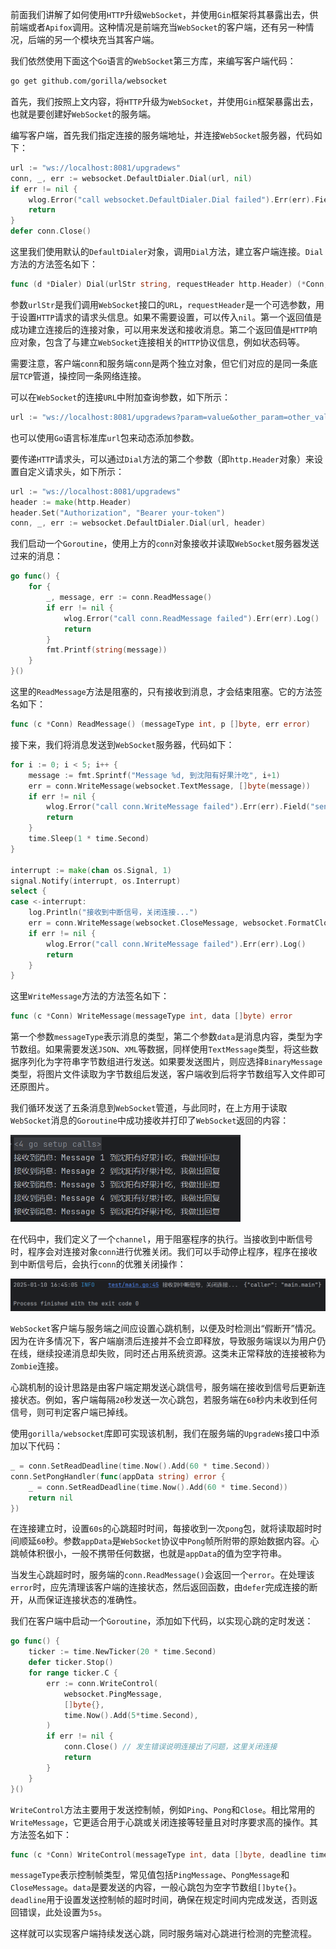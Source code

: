 前面我们讲解了如何使用`HTTP`升级`WebSocket`，并使用`Gin`框架将其暴露出去，供前端或者`Apifox`调用。这种情况是前端充当`WebSocket`的客户端，还有另一种情况，后端的另一个模块充当其客户端。

我们依然使用下面这个`Go`语言的`WebSocket`第三方库，来编写客户端代码：

```sh
go get github.com/gorilla/websocket
```

首先，我们按照上文内容，将`HTTP`升级为`WebSocket`，并使用`Gin`框架暴露出去，也就是要创建好`WebSocket`的服务端。

编写客户端，首先我们指定连接的服务端地址，并连接`WebSocket`服务器，代码如下：

```go
url := "ws://localhost:8081/upgradews"
conn, _, err := websocket.DefaultDialer.Dial(url, nil)
if err != nil {
	wlog.Error("call websocket.DefaultDialer.Dial failed").Err(err).Field("url", url).Log()
	return
}
defer conn.Close()
```

这里我们使用默认的`DefaultDialer`对象，调用`Dial`方法，建立客户端连接。`Dial`方法的方法签名如下：

```go
func (d *Dialer) Dial(urlStr string, requestHeader http.Header) (*Conn, *http.Response, error)
```

参数`urlStr`是我们调用`WebSocket`接口的`URL`，`requestHeader`是一个可选参数，用于设置`HTTP`请求的请求头信息。如果不需要设置，可以传入`nil`。第一个返回值是成功建立连接后的连接对象，可以用来发送和接收消息。第二个返回值是`HTTP`响应对象，包含了与建立`WebSocket`连接相关的`HTTP`协议信息，例如状态码等。

需要注意，客户端`conn`和服务端`conn`是两个独立对象，但它们对应的是同一条底层`TCP`管道，操控同一条网络连接。

可以在`WebSocket`的连接`URL`中附加查询参数，如下所示：

```go
url := "ws://localhost:8081/upgradews?param=value&other_param=other_value"
```

也可以使用`Go`语言标准库`url`包来动态添加参数。

要传递`HTTP`请求头，可以通过`Dial`方法的第二个参数（即`http.Header`对象）来设置自定义请求头，如下所示：

```go
url := "ws://localhost:8081/upgradews"
header := make(http.Header)
header.Set("Authorization", "Bearer your-token")
conn, _, err := websocket.DefaultDialer.Dial(url, header)
```

我们启动一个`Goroutine`，使用上方的`conn`对象接收并读取`WebSocket`服务器发送过来的消息：

```go
go func() {
	for {
		_, message, err := conn.ReadMessage()
		if err != nil {
			wlog.Error("call conn.ReadMessage failed").Err(err).Log()
			return
		}
		fmt.Printf(string(message))
	}
}()
```

这里的`ReadMessage`方法是阻塞的，只有接收到消息，才会结束阻塞。它的方法签名如下：

```go
func (c *Conn) ReadMessage() (messageType int, p []byte, err error)
```

接下来，我们将消息发送到`WebSocket`服务器，代码如下：

```go
for i := 0; i < 5; i++ {
	message := fmt.Sprintf("Message %d, 到沈阳有好果汁吃", i+1)
	err = conn.WriteMessage(websocket.TextMessage, []byte(message))
	if err != nil {
		wlog.Error("call conn.WriteMessage failed").Err(err).Field("sendMsg", message).Log()
		return
	}
	time.Sleep(1 * time.Second)
}

interrupt := make(chan os.Signal, 1)
signal.Notify(interrupt, os.Interrupt)
select {
case <-interrupt:
	log.Println("接收到中断信号，关闭连接...")
	err = conn.WriteMessage(websocket.CloseMessage, websocket.FormatCloseMessage(websocket.CloseNormalClosure, ""))
	if err != nil {
		wlog.Error("call conn.WriteMessage failed").Err(err).Log()
		return
	}
}
```

这里`WriteMessage`方法的方法签名如下：

```go
func (c *Conn) WriteMessage(messageType int, data []byte) error
```

第一个参数`messageType`表示消息的类型，第二个参数`data`是消息内容，类型为字节数组。如果需要发送`JSON`、`XML`等数据，同样使用`TextMessage`类型，将这些数据序列化为字符串字节数组进行发送。如果要发送图片，则应选择`BinaryMessage`类型，将图片文件读取为字节数组后发送，客户端收到后将字节数组写入文件即可还原图片。

我们循环发送了五条消息到`WebSocket`管道，与此同时，在上方用于读取`WebSocket`消息的`Goroutine`中成功接收并打印了`WebSocket`返回的内容：

<img src="image/image-20250110164458786.png" alt="image-20250110164458786" style="zoom:60%;" />

在代码中，我们定义了一个`channel`，用于阻塞程序的执行。当接收到中断信号时，程序会对连接对象`conn`进行优雅关闭。我们可以手动停止程序，程序在接收到中断信号后，会执行`conn`的优雅关闭操作：

<img src="image/image-20250110164516339.png" alt="image-20250110164516339" style="zoom:60%;" />

`WebSocket`客户端与服务端之间应设置心跳机制，以便及时检测出“假断开”情况。因为在许多情况下，客户端崩溃后连接并不会立即释放，导致服务端误以为用户仍在线，继续投递消息却失败，同时还占用系统资源。这类未正常释放的连接被称为`Zombie`连接。

心跳机制的设计思路是由客户端定期发送心跳信号，服务端在接收到信号后更新连接状态。例如，客户端每隔`20`秒发送一次心跳包，若服务端在`60`秒内未收到任何信号，则可判定客户端已掉线。

使用`gorilla/websocket`库即可实现该机制，我们在服务端的`UpgradeWs`接口中添加以下代码：

```go
_ = conn.SetReadDeadline(time.Now().Add(60 * time.Second))
conn.SetPongHandler(func(appData string) error {
	_ = conn.SetReadDeadline(time.Now().Add(60 * time.Second))
	return nil
})
```

在连接建立时，设置`60s`的心跳超时时间，每接收到一次`pong`包，就将读取超时时间顺延`60`秒。参数`appData`是`WebSocket`协议中`Pong`帧所附带的原始数据内容。心跳帧体积很小，一般不携带任何数据，也就是`appData`的值为空字符串。

当发生心跳超时时，服务端的`conn.ReadMessage()`会返回一个`error`。在处理该`error`时，应先清理该客户端的连接状态，然后返回函数，由`defer`完成连接的断开，从而保证连接状态的准确性。

我们在客户端中启动一个`Goroutine`，添加如下代码，以实现心跳的定时发送：

```go
go func() {
	ticker := time.NewTicker(20 * time.Second)
	defer ticker.Stop()
	for range ticker.C {
		err := conn.WriteControl(
			websocket.PingMessage,
			[]byte{},
			time.Now().Add(5*time.Second),
		)
		if err != nil {
            conn.Close() // 发生错误说明连接出了问题，这里关闭连接
			return
		}
	}
}()
```

`WriteControl`方法主要用于发送控制帧，例如`Ping`、`Pong`和`Close`。相比常用的`WriteMessage`，它更适合用于心跳或关闭连接等轻量且对时序要求高的操作。其方法签名如下：

```go
func (c *Conn) WriteControl(messageType int, data []byte, deadline time.Time) error
```

`messageType`表示控制帧类型，常见值包括`PingMessage`、`PongMessage`和`CloseMessage`。`data`是要发送的内容，一般心跳包为空字节数组`[]byte{}`。`deadline`用于设置发送控制帧的超时时间，确保在规定时间内完成发送，否则返回错误，此处设置为`5s`。

这样就可以实现客户端持续发送心跳，同时服务端对心跳进行检测的完整流程。